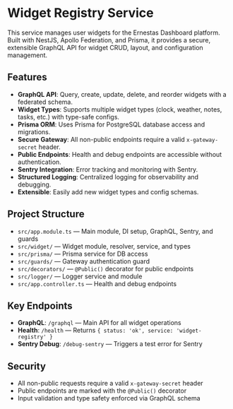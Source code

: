 # Widget Registry Service

This service manages user widgets for the Ernestas Dashboard platform. Built with NestJS, Apollo Federation, and Prisma, it provides a secure, extensible GraphQL API for widget CRUD, layout, and configuration management.

## Features

- **GraphQL API**: Query, create, update, delete, and reorder widgets with a federated schema.
- **Widget Types**: Supports multiple widget types (clock, weather, notes, tasks, etc.) with type-safe configs.
- **Prisma ORM**: Uses Prisma for PostgreSQL database access and migrations.
- **Secure Gateway**: All non-public endpoints require a valid `x-gateway-secret` header.
- **Public Endpoints**: Health and debug endpoints are accessible without authentication.
- **Sentry Integration**: Error tracking and monitoring with Sentry.
- **Structured Logging**: Centralized logging for observability and debugging.
- **Extensible**: Easily add new widget types and config schemas.

## Project Structure

- `src/app.module.ts` — Main module, DI setup, GraphQL, Sentry, and guards
- `src/widget/` — Widget module, resolver, service, and types
- `src/prisma/` — Prisma service for DB access
- `src/guards/` — Gateway authentication guard
- `src/decorators/` — `@Public()` decorator for public endpoints
- `src/logger/` — Logger service and module
- `src/app.controller.ts` — Health and debug endpoints

## Key Endpoints

- **GraphQL**: `/graphql` — Main API for all widget operations
- **Health**: `/health` — Returns `{ status: 'ok', service: 'widget-registry' }`
- **Sentry Debug**: `/debug-sentry` — Triggers a test error for Sentry

## Security

- All non-public requests require a valid `x-gateway-secret` header
- Public endpoints are marked with the `@Public()` decorator
- Input validation and type safety enforced via GraphQL schema
